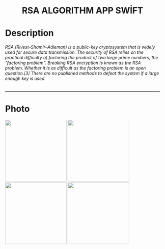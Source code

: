 <h1 align="center">
     RSA ALGORITHM APP SWİFT
</h1>

# Description
###### RSA (Rivest–Shamir–Adleman) is a public-key cryptosystem that is widely used for secure data transmission. The security of RSA relies on the practical difficulty of factoring the product of two large prime numbers, the "factoring problem". Breaking RSA encryption is known as the RSA problem. Whether it is as difficult as the factoring problem is an open question.[3] There are no published methods to defeat the system if a large enough key is used.

--------
# Photo

<img width=200 src="https://user-images.githubusercontent.com/73075252/209012216-a326a315-e625-4726-b8f9-2076e4423322.png">
<img width=200 src="https://user-images.githubusercontent.com/73075252/209012342-175022b1-85d8-4d2e-bd38-e052f2803065.png">
<img width="200" src="https://user-images.githubusercontent.com/73075252/209012430-481481f1-6966-47d4-a9a0-bf0e24b23c6e.png">
<img width="200" src="https://user-images.githubusercontent.com/73075252/209012500-6c696eb0-4c31-4b59-ac94-b234a6c682bc.png">
